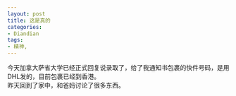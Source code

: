 ```yaml
---
layout: post
title: 这是真的
categories:
- Diandian
tags:
- 精神, 
---
```

今天加拿大萨省大学已经正式回复说录取了，给了我通知书包裹的快件号码，是用DHL发的，目前包裹已经到香港。
<br />昨天回到了家中，和爸妈讨论了很多东西。